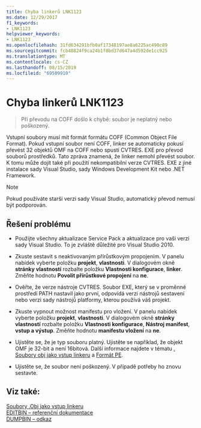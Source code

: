 ```yaml
---
title: Chyba linkerů LNK1123
ms.date: 12/29/2017
f1_keywords:
- LNK1123
helpviewer_keywords:
- LNK1123
ms.openlocfilehash: 31fd634291bfb0af17348197ae8a6225ac490c89
ms.sourcegitcommit: fcb48824f9ca24b1f8bd37d647a4d592de1cc925
ms.translationtype: MT
ms.contentlocale: cs-CZ
ms.lasthandoff: 08/15/2019
ms.locfileid: "69509910"
---
```

# <a name="linker-tools-error-lnk1123"></a>Chyba linkerů LNK1123

> Při převodu na COFF došlo k chybě: soubor je neplatný nebo poškozený.

Vstupní soubory musí mít formát formátu COFF (Common Object File Format). Pokud vstupní soubor není COFF, linker se automaticky pokusí převést 32 objektů OMF na COFF nebo spustí CVTRES. EXE pro převod souborů prostředků. Tato zpráva znamená, že linker nemohl převést soubor. K tomu může dojít také při použití nekompatibilní verze CVTRES. EXE z jiné instalace sady Visual Studio, sady Windows Development Kit nebo .NET Framework.

> [!NOTE]
> Pokud používáte starší verzi sady Visual Studio, automatický převod nemusí být podporován.

## <a name="to-fix-the-problem"></a>Řešení problému

- Použijte všechny aktualizace Service Pack a aktualizace pro vaši verzi sady Visual Studio. To je zvláště důležité pro Visual Studio 2010.

- Zkuste sestavit s neaktivovaným přírůstkovým propojením. V panelu nabídek vyberte položku **projekt**, **vlastnosti**. V dialogovém okně **stránky vlastností** rozbalte položku **Vlastnosti konfigurace**, **linker**. Změňte hodnotu **Povolit přírůstkové propojení** na **ne**.

- Ověřte, že verze nástroje CVTRES. Soubor EXE, který se v proměnné prostředí PATH nastavil jako první, odpovídá verzi nástrojů sestavení nebo verzi sady nástrojů platformy, kterou používá váš projekt.

- Zkuste vypnout možnost manifestu pro vložení. V panelu nabídek vyberte položku **projekt**, **vlastnosti**. V dialogovém okně **stránky vlastností** rozbalte položku **Vlastnosti konfigurace**, **Nástroj manifest**, **vstup a výstup**. Změňte hodnotu **manifestu vložení** na **ne**.

- Ujistěte se, že je typ souboru platný. Ujistěte se například, že objekt OMF je 32-bit a není 16bitová. Další informace najdete v tématu [. Soubory obj jako vstup linkeru](../../build/reference/dot-obj-files-as-linker-input.md) a [Formát PE](/windows/win32/Debug/pe-format).

- Ujistěte se, že soubor není poškozený. V případě potřeby ho znovu sestavte.

## <a name="see-also"></a>Viz také:

[Soubory .Obj jako vstup linkeru](../../build/reference/dot-obj-files-as-linker-input.md)<br/>
[EDITBIN – referenční dokumentace](../../build/reference/editbin-reference.md)<br/>
[DUMPBIN – odkaz](../../build/reference/dumpbin-reference.md)
